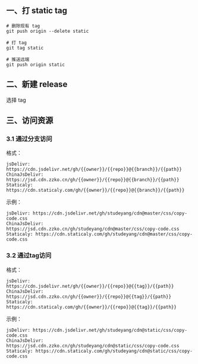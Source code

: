 ## 一、打 static tag

````shell
# 删除现有 tag
git push origin --delete static
````

````shell
# 打 tag
git tag static
````


````shell
# 推送远端
git push origin static
````

## 二、新建 release

选择 tag

## 三、访问资源

### 3.1 通过分支访问

格式：

```
jsDelivr: https://cdn.jsdelivr.net/gh/{{owner}}/{{repo}}@{{branch}}/{{path}}
ChinaJsDelivr: https://jsd.cdn.zzko.cn/gh/{{owner}}/{{repo}}@{{branch}}/{{path}}
Staticaly: https://cdn.staticaly.com/gh/{{owner}}/{{repo}}@{{branch}}/{{path}}
```

示例：

````
jsDelivr: https://cdn.jsdelivr.net/gh/studeyang/cdn@master/css/copy-code.css
ChinaJsDelivr: https://jsd.cdn.zzko.cn/gh/studeyang/cdn@master/css/copy-code.css
Staticaly: https://cdn.staticaly.com/gh/studeyang/cdn@master/css/copy-code.css
````

### 3.2 通过tag访问

格式：

```
jsDelivr: https://cdn.jsdelivr.net/gh/{{owner}}/{{repo}}@{{tag}}/{{path}}
ChinaJsDelivr: https://jsd.cdn.zzko.cn/gh/{{owner}}/{{repo}}@{{tag}}/{{path}}
Staticaly: https://cdn.staticaly.com/gh/{{owner}}/{{repo}}@{{tag}}/{{path}}
```

示例：

````
jsDelivr: https://cdn.jsdelivr.net/gh/studeyang/cdn@static/css/copy-code.css
ChinaJsDelivr: https://jsd.cdn.zzko.cn/gh/studeyang/cdn@static/css/copy-code.css
Staticaly: https://cdn.staticaly.com/gh/studeyang/cdn@static/css/copy-code.css
````

